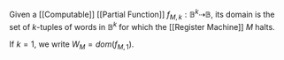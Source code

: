 Given a [[Computable]] [[Partial Function]] $f_{M,k}:\mathbb{B}^{k}\dashrightarrow \mathbb{B}$, its domain is the set of $k$-tuples of words in $\mathbb{B}^{k}$ for which the [[Register Machine]] $M$ halts.

If $k=1$, we write $W_{M}=dom(f_{M,1})$.
